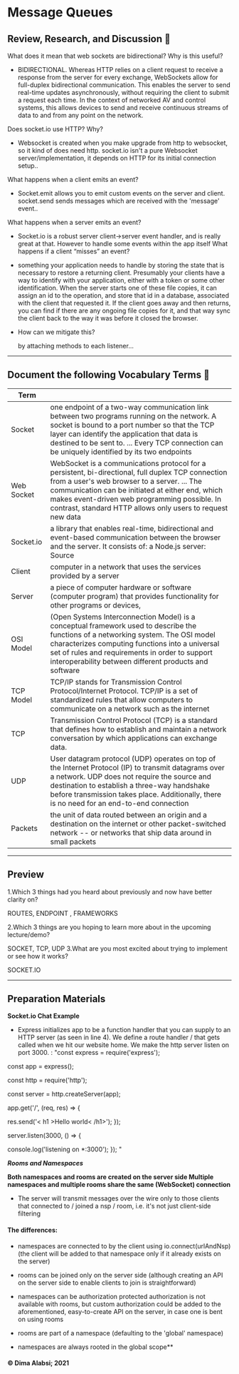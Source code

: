 


# Message Queues

## Review, Research, and Discussion 💬

What does it mean that web sockets are bidirectional? Why is this useful?

* BIDIRECTIONAL. Whereas HTTP relies on a client request to receive a response from the server for every exchange,
WebSockets allow for full-duplex bidirectional communication. This enables the server to send real-time updates
asynchronously, without requiring the client to submit a request each time. In the context of networked AV and control
systems, this allows devices to send and receive continuous streams of data to and from any point on the network.

Does socket.io use HTTP? Why?

* Websocket is created when you make upgrade from http to websocket, so it kind of does need http. socket.io isn't a pure Websocket server/implementation, it depends on HTTP for its initial connection setup..

What happens when a client emits an event?

* Socket.emit allows you to emit custom events on the server and client. socket.send sends messages which are received with the 'message' event..

What happens when a server emits an event?

* Socket.io is a robust server client->server event handler, and is really great at that. However to handle some events within the app itself
What happens if a client “misses” an event?

*  something your application needs to handle by storing the state that is necessary to restore a returning client. Presumably your clients have a way to identify with your application, either with a token or some other identification. When the server starts one of these file copies, it can assign an id to the operation, and store that id in a database, associated with the client that requested it. If the client goes away and then returns, you can find if there are any ongoing file copies for it, and that way sync the client back to the way it was before it closed the browser.

* How can we mitigate this?

  by  attaching methods to each listener...

---------------------------

## Document the following Vocabulary Terms 📕

|Term||
|---|---|
|Socket|one endpoint of a two-way communication link between two programs running on the network. A socket is bound to a port number so that the TCP layer can identify the application that data is destined to be sent to. ... Every TCP connection can be uniquely identified by its two endpoints|
|Web Socket|WebSocket is a communications protocol for a persistent, bi-directional, full duplex TCP connection from a user's web browser to a server. ... The communication can be initiated at either end, which makes event-driven web programming possible. In contrast, standard HTTP allows only users to request new data|
|Socket.io| a library that enables real-time, bidirectional and event-based communication between the browser and the server. It consists of: a Node.js server: Source | API & Javascript client library for the browser (which can be also run from Node.js)
|Client| computer in a network that uses the services provided by a server|
|Server| a piece of computer hardware or software (computer program) that provides functionality for other programs or devices,|
|OSI Model| (Open Systems Interconnection Model) is a conceptual framework used to describe the functions of a networking system. The OSI model characterizes computing functions into a universal set of rules and requirements in order to support interoperability between different products and software|
|TCP Model|TCP/IP stands for Transmission Control Protocol/Internet Protocol. TCP/IP is a set of standardized rules that allow computers to communicate on a network such as the internet|
|TCP|Transmission Control Protocol (TCP) is a standard that defines how to establish and maintain a network conversation by which applications can exchange data.|
|UDP|User datagram protocol (UDP) operates on top of the Internet Protocol (IP) to transmit datagrams over a network. UDP does not require the source and destination to establish a three-way handshake before transmission takes place. Additionally, there is no need for an end-to-end connection|
|Packets|the unit of data routed between an origin and a destination on the internet or other packet-switched network -- or networks that ship data around in small packets|


-------------------------------

## Preview

1.Which 3 things had you heard about previously and now have better clarity on?

ROUTES,
ENDPOINT ,
FRAMEWORKS

2.Which 3 things are you hoping to learn more about in the upcoming lecture/demo?

SOCKET,
TCP,
UDP
3.What are you most excited about trying to implement or see how it works?

SOCKET.IO

----------------------------------

## Preparation Materials


**Socket.io Chat Example**

* Express initializes app to be a function handler that you can supply to an HTTP server (as seen in line 4).
We define a route handler / that gets called when we hit our website home.
We make the http server listen on port 3000. :
"const express = require('express');

const app = express();

const http = require('http');

const server = http.createServer(app);

app.get('/', (req, res) => {

  res.send('< h1 >Hello world< /h1>');
});

server.listen(3000, () => {

  console.log('listening on *:3000');
});  "


***Rooms and Namespaces***

**Both namespaces and rooms are created on the server side
Multiple namespaces and multiple rooms share the same (WebSocket) connection**

* The server will transmit messages over the wire only to those clients that connected to / joined a nsp / room, i.e. it's not just client-side filtering

#### The differences:

* namespaces are connected to by the client using io.connect(urlAndNsp) (the client will be added to that namespace only if it already exists on the server)

* rooms can be joined only on the server side (although creating an API on the server side to enable clients to join is straightforward)

* namespaces can be authorization protected
authorization is not available with rooms, but custom authorization could be added to the aforementioned, easy-to-create API on the server, in case one is bent on using rooms

* rooms are part of a namespace (defaulting to the 'global' namespace)

* namespaces are always rooted in the global scope**







 #### &copy; Dima Alabsi; 2021
